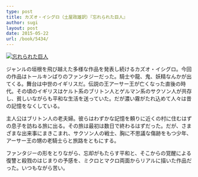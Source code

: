 ```yaml
---
type: post
title: カズオ・イシグロ（土屋政雄訳）『忘れられた巨人』
author: sugi
layout: post
date: 2015-05-22
url: /book/5434/
---
```

<a href="http://www.amazon.co.jp/exec/obidos/ASIN/4152095369/chezsugi-22/ref=nosim/" onclick="_gaq.push(['_trackEvent', 'outbound-article', 'http://www.amazon.co.jp/exec/obidos/ASIN/4152095369/chezsugi-22/ref=nosim/', '']);" name="amazletlink" target="_blank"><img src="http://i2.wp.com/ecx.images-amazon.com/images/I/51%2BnzzC89AL.jpg?w=660" alt="忘れられた巨人" class="alignleft"  data-recalc-dims="1" /></a>

ジャンルの垣根を飛び越えた多様な作品を発表し続けるカズオ・イシグロ。今回の作品はトールキンばりのファンタジーだった。騎士や龍、鬼、妖精なんかが出てくる。舞台は中世のイギリスだ。伝説の王アーサー王が亡くなった直後の時代。その頃のイギリスはケルト系のブリトン人とゲルマン系のサクソン人が共存し、貧しいながらも平和な生活を送っていた。だが濃い霧がたれ込めて人々は昔の記憶をなくしている。

主人公はブリトン人の老夫婦。彼らはわずかな記憶を頼りに近くの村に住むはずの息子を訪ねる旅に出る。その旅は最初は数日で終わるはずだった。だが、さまざまな出来事にまきこまれ、サクソン人の戦士、胸に不思議な傷跡をもつ少年、アーサー王の甥の老騎士らと旅路をともにする。

ファンタジーの形をとりながら、忘却がもたらす平和と、そこからの覚醒による復讐と殺戮のはじまりの予感を、ミクロとマクロ両面からリアルに描いた作品だった。いつもながら苦い。
